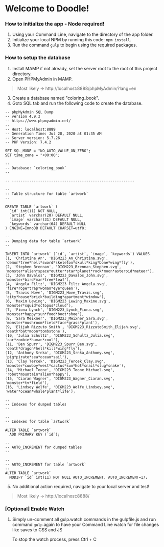 # Welcome to Doodle!
### How to initialize the app - Node required!

1. Using your Command Line, navigate to the directory of the app folder.
2. Initialize your local NPM by running this code: `npm install`.
3. Run the command `gulp` to begin using the required packages.

### How to setup the database
1. Install MAMP if not already, set the server root to the root of this project directory.
2. Open PHPMyAdmin in MAMP.
> Most likely -> http://localhost:8888/phpMyAdmin/?lang=en

3. Create a database named "coloring_book".
4. Goto SQL tab and run the following code to create the database.

```
-- phpMyAdmin SQL Dump
-- version 4.9.3
-- https://www.phpmyadmin.net/
--
-- Host: localhost:8889
-- Generation Time: Jul 28, 2020 at 01:35 AM
-- Server version: 5.7.26
-- PHP Version: 7.4.2
 
SET SQL_MODE = "NO_AUTO_VALUE_ON_ZERO";
SET time_zone = "+00:00";
 
--
-- Database: `coloring_book`
--
 
-- --------------------------------------------------------
 
--
-- Table structure for table `artwork`
--
 
CREATE TABLE `artwork` (
  `id` int(11) NOT NULL,
  `artist` varchar(20) DEFAULT NULL,
  `image` varchar(31) DEFAULT NULL,
  `keywords` varchar(64) DEFAULT NULL
) ENGINE=InnoDB DEFAULT CHARSET=utf8;
 
--
-- Dumping data for table `artwork`
--
 
INSERT INTO `artwork` (`id`, `artist`, `image`, `keywords`) VALUES
(1, 'Christina An', 'DIGM223_An_Christina.svg', 'demon*tree*hell*sword*skeleton*skull*king*bone*wing*fly'),
(2, 'Stephen Brennan', 'DIGM223_Brennan_Stephen.svg', 'monster*alien*space*outter*star*planet*rock*moon*asteroid*meteor'),
(3, 'John Davalos', 'DIGM223_Davalos_John.svg', 'monster*bird*man*tree*leaf'),
(4, 'Angela Filtz', 'DIGM223_Filtz_Angela.svg', 'fire*rope*trap*woman*eye*queen'),
(5, 'Travis Hove', 'DIGM223_Hove_Travis.svg', 'city*house*brick*building*apartment*window'),
(6, 'Maxim Lewing', 'DIGM223_Lewing_Maxime.svg', 'monster*squid*octopus*cloud'),
(7, 'Fiona Lynch', 'DIGM223_Lynch_Fiona.svg', 'monster*happy*sun*food*boot*shoe'),
(8, 'Sara Meixner', 'DIGM223_Meixner_Sara.svg', 'monster*mushroom*field*face*grass*plant'),
(9, 'Elijah Rizzuto Smith', 'DIGM223_RizzutoSmith_Elijah.svg', 'death*bat*moon*tombstone'),
(10, 'Julia Schultz', 'DIGM223_Schultz_Julia.svg', 'car*zombie*human*cool'),
(11, 'Ben Spurr', 'DIGM223_Spurr_Ben.svg', 'death*dragon*hell*kill*wing*fly'),
(12, 'Anthony Srnka', 'DIGM223_Srnka_Anthony.svg', 'pig*pirate*sea*ocean*sail'),
(13, 'Clay Tercek', 'DIGM223_Tercek_Clay.svg', 'monster*cowboy*west*cactus*sun*hot*snail*slug*snake'),
(14, 'Michael Toone', 'DIGM223_Toone_Michael.svg', 'robot*mountain*alien*happy'),
(15, 'Ciaran Wagner', 'DIGM223_Wagner_Ciaran.svg', 'monster*tv*field'),
(16, 'Lindsey Wolfe', 'DIGM223_Wolfe_Lindsey.svg', 'water*ocean*whale*plant*life');
 
--
-- Indexes for dumped tables
--
 
--
-- Indexes for table `artwork`
--
ALTER TABLE `artwork`
  ADD PRIMARY KEY (`id`);
 
--
-- AUTO_INCREMENT for dumped tables
--
 
--
-- AUTO_INCREMENT for table `artwork`
--
ALTER TABLE `artwork`
  MODIFY `id` int(11) NOT NULL AUTO_INCREMENT, AUTO_INCREMENT=17;
```

5. No additional action required, navigate to your local server and test!
> Most likely -> http://localhost:8888/

### [Optional] Enable Watch

1. Simply  un-comment all gulp.watch commands in the gulpfile.js and run command `gulp` again to have your Command Line watch for file changes like saves to CSS and JS

	To stop the watch process, press Ctrl + C
